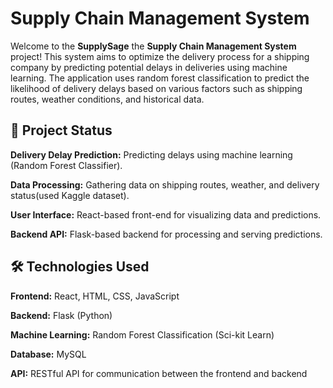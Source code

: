 # **Supply Chain Management System**

Welcome to the **SupplySage** the **Supply Chain Management System** project! This system aims to optimize the delivery process for a shipping company by predicting potential delays in deliveries using machine learning. The application uses random forest classification to predict the likelihood of delivery delays based on various factors such as shipping routes, weather conditions, and historical data.

## 🚧 **Project Status**

**Delivery Delay Prediction:** Predicting delays using machine learning (Random Forest Classifier).

**Data Processing:** Gathering data on shipping routes, weather, and delivery status(used Kaggle dataset).

**User Interface:** React-based front-end for visualizing data and predictions.

**Backend API:** Flask-based backend for processing and serving predictions.


## 🛠 **Technologies Used**

**Frontend:** React, HTML, CSS, JavaScript

**Backend:** Flask (Python)

**Machine Learning:** Random Forest Classification (Sci-kit Learn)

**Database:** MySQL

**API:** RESTful API for communication between the frontend and backend
